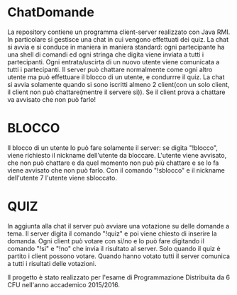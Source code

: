 # ChatDomande
La repository contiene un programma client-server realizzato con Java RMI. In particolare si gestisce una chat in cui vengono effettuati dei quiz.
La chat si avvia e si conduce in maniera in maniera standard: ogni partecipante ha una shell di comandi ed ogni stringa che digita 
viene inviata a tutti i partecipanti. Ogni entrata/uscirta di un nuovo utente viene comunicata a tutti i partecipanti. Il server può chattare 
normalmente come ogni altro utente ma può effettuare il blocco di un utente, e condurrre il quiz. La chat si avvia solamente quando si sono iscritti
almeno 2 client(con un solo client, il client non può chattare(mentre il servere si)). Se il client prova a chattare va avvisato che non può farlo!
# BLOCCO
Il blocco di un utente lo può fare solamente il server: se digita "!blocco", viene richiesto il nickname dell'utente da bloccare. L'utente viene avvisato,
che non può chattare e da quel momento non può più chattare e se lo fa viene avvisato che non può farlo. Con il comando "!sblocco" e il nickname dell'utente 7
l'utente viene sbloccato.
# QUIZ
In aggiunta alla chat il server può avviare una votazione su delle domande a tema. Il server digita il comando "!quiz" e poi viene chiesto di inserire la domanda.
Ogni client può votare con si/no e lo può fare digitando il comando "!si" e "!no" che invia il risultato al server. Solo quando il quiz è partito i client
possono votare. Quando hanno votato tutti il server comunica a tutti i risultati delle votazioni.

Il progetto è stato realizzato per l'esame di Programmazione Distribuita da 6 CFU nell'anno accademico 2015/2016.
